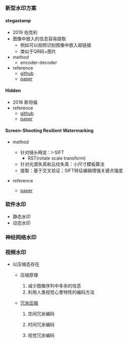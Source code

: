 ### 新型水印方案



#### stegastamp

- 2019 伯克利
- 图像中嵌入的信息容易提取
  - 例如可以拍照识别图像中嵌入超链接
  - 类似于QR码+图片
- method
  - encoder-decoder
- reference
  - [github](https://github.com/tancik/StegaStamp)
  - [paper](https://arxiv.org/abs/1904.05343)



#### Hidden

- 2018 斯坦福
- reference
  - [github](https://github.com/jirenz/HiDDeN)
  - [paper](https://arxiv.org/abs/1807.09937)



#### Screen-Shooting Resilient Watermarking

- method
  - 针对镜头畸变：I-SIFT
    - RST(rotate scale transform)
  - 针对光源失真和云纹失真：小尺寸模板算法
  - 提取：基于交叉验证；SIFT特征编辑增强关键点强度

- reference
  - [paper](https://ieeexplore.ieee.org/document/8513859)



### 软件水印

- 静态水印
- 动态水印



### 神经网络水印





### 视频水印

- 以压缩态存在

  - 压缩原理

    1. 减少图像序列中多余的信息
    2. 利用人类视觉心里特性的编码方法

  - [冗余压缩](https://zhuanlan.zhihu.com/p/93398878)

    1. 空间冗余编码

    2. 时间冗余编码
    3. 视觉冗余编码